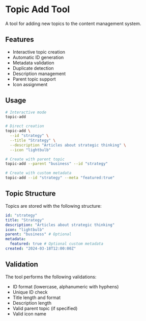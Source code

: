 # Topic Add Tool

A tool for adding new topics to the content management system.

## Features

- Interactive topic creation
- Automatic ID generation
- Metadata validation
- Duplicate detection
- Description management
- Parent topic support
- Icon assignment

## Usage

```bash
# Interactive mode
topic-add

# Direct creation
topic-add \
  --id "strategy" \
  --title "Strategy" \
  --description "Articles about strategic thinking" \
  --icon "lightbulb"

# Create with parent topic
topic-add --parent "business" --id "strategy"

# Create with custom metadata
topic-add --id "strategy" --meta "featured:true"
```

## Topic Structure

Topics are stored with the following structure:

```yaml
id: "strategy"
title: "Strategy"
description: "Articles about strategic thinking"
icon: "lightbulb"
parent: "business" # Optional
metadata:
  featured: true # Optional custom metadata
created: "2024-03-18T12:00:00Z"
```

## Validation

The tool performs the following validations:

- ID format (lowercase, alphanumeric with hyphens)
- Unique ID check
- Title length and format
- Description length
- Valid parent topic (if specified)
- Valid icon name
